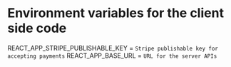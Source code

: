 # Environment variables for the client side code

REACT_APP_STRIPE_PUBLISHABLE_KEY = `Stripe publishable key for accepting payments`
REACT_APP_BASE_URL = `URL for the server APIs`
